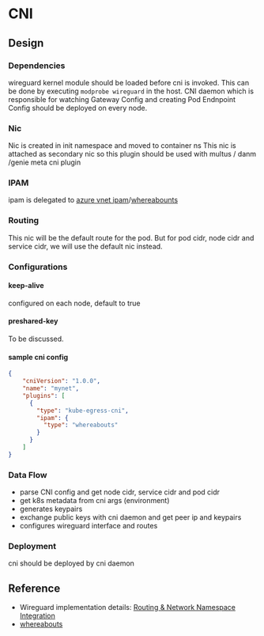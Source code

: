 # CNI

## Design

### Dependencies

wireguard kernel module should be loaded before cni is invoked. This can be done by executing `modprobe wireguard` in the host.
CNI daemon which is responsible for watching Gateway Config and creating Pod Endnpoint Config should be deployed on every node.

### Nic

Nic is created in init namespace and moved to container ns
This nic is attached as secondary nic so this plugin should be used with multus / danm /genie meta cni plugin
### IPAM

ipam is delegated to [azure vnet ipam](https://github.com/Azure/azure-container-networking/blob/master/docs/cni.md)/[whereabounts](https://github.com/k8snetworkplumbingwg/whereabouts)

### Routing

This nic will be the default route for the pod.
But for pod cidr, node cidr and service cidr, we will use the default nic instead.

### Configurations

#### keep-alive

configured on each node, default to true

#### preshared-key

To be discussed.

#### sample cni config
```json
{
    "cniVersion": "1.0.0",
    "name": "mynet",
    "plugins": [
      {
        "type": "kube-egress-cni",
        "ipam": {
          "type": "whereabouts"
        }
      }
    ]
}
```

### Data Flow

+ parse CNI config and get node cidr, service cidr and pod cidr
+ get k8s metadata from cni args (environment)
+ generates keypairs 
+ exchange public keys with cni daemon and get peer ip and keypairs
+ configures wireguard interface and routes

### Deployment

cni should be deployed by cni daemon

## Reference

+ Wireguard implementation details: [Routing & Network Namespace Integration](https://www.wireguard.com/netns/)
+ [whereabouts](https://github.com/k8snetworkplumbingwg/whereabouts/blob/master/doc/extended-configuration.md)
